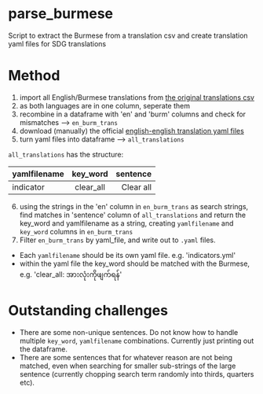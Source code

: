 # parse_burmese
Script to extract the Burmese from a translation csv and create translation yaml files for SDG translations

# Method

1) import all English/Burmese translations from [the original translations csv](https://github.com/jwestw/parse_burmese/blob/main/translations_for_myanmar.csv)
2) as both languages are in one column, seperate them
3) recombine in a dataframe with 'en' and 'burm' columns and check for mismatches --> `en_burm_trans`
4) download (manually) the official [english-english translation yaml files](https://github.com/open-sdg/sdg-translations/tree/master/translations/en) 
5) turn yaml files into dataframe --> `all_translations`

`all_translations` has the structure: 

| yamlfilename    | key_word     | sentence     |
| :------------- | :----------: | -----------: |
|  indicator | clear_all   | Clear all    |


6) using the strings in the 'en' column  in `en_burm_trans` as search strings, find matches in 'sentence' column of `all_translations` and return the key_word and yamlfilename as a string, creating `yamlfilename` and `key_word` columns in `en_burm_trans`
7) Filter `en_burm_trans` by yaml_file, and write out to `.yaml` files. 
- Each `yamlfilename` should be its own yaml file. e.g. 'indicators.yml'
- within the yaml file the key_word should be matched with the Burmese, e.g. 'clear_all: အားလုံးကိုဖျက်ရန်'


# Outstanding challenges

- There are some non-unique sentences. Do not know how to handle multiple `key_word`, `yamlfilename` combinations. Currently just printing out the dataframe. 
- There are some sentences that for whatever reason are not being matched, even when searching for smaller sub-strings of the large sentence (currently chopping search term randomly into thirds, quarters etc). 
